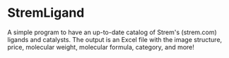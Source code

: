 # StremLigand

A simple program to have an up-to-date catalog of Strem's (strem.com) ligands and catalysts. The output is an Excel file with the image structure, price, molecular weight, molecular formula, category, and more!
